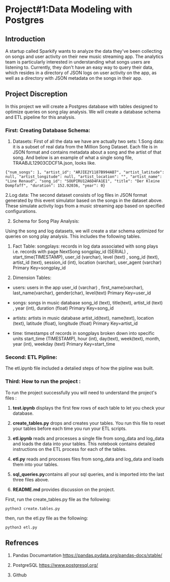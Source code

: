 # Project#1:Data Modeling with Postgres

## Introduction 
A startup called Sparkify wants to analyze the data they've been collecting on songs and user activity on their new music streaming app. The analytics team is particularly interested in understanding what songs users are listening to. Currently, they don't have an easy way to query their data, which resides in a directory of JSON logs on user activity on the app, as well as a directory with JSON metadata on the songs in their app.

## Project Discreption 
In this project we will create a Postgres database with tables designed to optimize queries on song play analysis. We will create a database schema and ETL pipeline for this analysis.

### First: Creating Database Schema:

1. Datasets:
First of all the data we have are actually two sets:
1.Song data: it is a subset of real data from the Million Song Dataset. Each file is in JSON format and contains metadata about a song and the artist of that song. And below is an example of what a single song file, TRAABJL12903CDCF1A.json, looks like.

`{"num_songs": 1, "artist_id": "ARJIE2Y1187B994AB7", "artist_latitude": null, "artist_longitude": null, "artist_location": "", "artist_name": "Line Renaud", "song_id": "SOUPIRU12A6D4FA1E1", "title": "Der Kleine Dompfaff", "duration": 152.92036, "year": 0}`


2.Log data: The second dataset consists of log files in JSON format generated by this event simulator based on the songs in the dataset above. These simulate activity logs from a music streaming app based on specified configurations.

2. Schema for Song Play Analysis:

Using the song and log datasets, we will create a star schema optimized for queries on song play analysis. This includes the following tables.

1. Fact Table:
songplays: records in log data associated with song plays i.e. records with page NextSong
songplay_id (SERIAL) , start_time(TIMESTAMP), user_id (varchar), level (text) , song_id (text), artist_id (text), session_id (int), location (varchar), user_agent (varchar)
Primary Key=songplay_id 

2. Dimension Tables:
- users: users in the app
user_id (varchar) , first_name(varchar), last_name(varchar), gender(char), level(text) 
Primary Key=user_id 

- songs: songs in music database
song_id (text), title(text), artist_id (text) , year (int), duration (float)
Primary Key=song_id

- artists: artists in music database
artist_id(text), name(text), location (text), latitude (float), longitude (float)
Primary Key=artist_id

- time: timestamps of records in songplays broken down into specific units
start_time (TIMESTAMP), hour (int), day(text), week(text), month, year (int), weekday (text)
Primary Key=start_time

### Second: ETL Pipline:
The etl.ipynb file included a detalied steps of how the pipline was built. 


### Third: How to run the project :
To run the project successfully you will need to understand the project's files :

1. **test.ipynb** displays the first few rows of each table to let you check your database.

2. **create_tables.py** drops and creates your tables. You run this file to reset your tables before each time you run your ETL scripts.

3. **etl.ipynb** reads and processes a single file from song_data and log_data and loads the data into your tables. This notebook contains detailed instructions on the ETL process for each of the tables.

4. **etl.py** reads and processes files from song_data and log_data and loads them into your tables.

5. **sql_queries.py**contains all your sql queries, and is imported into the last three files above.

6. **README.md** provides discussion on the project.

First, run the create_tables.py file as the following:

`python3 create.tables.py`

then, run the etl.py file as the following:

`python3 etl.py`

## Refrences 
1. Pandas Documantation 
https://pandas.pydata.org/pandas-docs/stable/

2. PostgreSQL 
https://www.postgresql.org/

3. Github 
